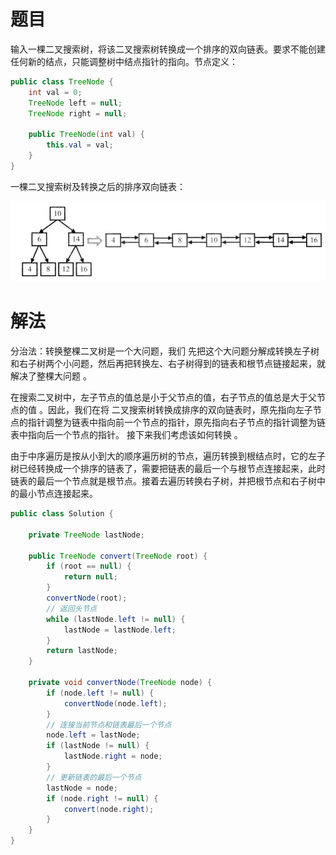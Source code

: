 # 题目

输入一棵二叉搜索树，将该二叉搜索树转换成一个排序的双向链表。要求不能创建任何新的结点，只能调整树中结点指针的指向。节点定义：

```java
public class TreeNode {
    int val = 0;
    TreeNode left = null;
    TreeNode right = null;

    public TreeNode(int val) {
        this.val = val;
    }
}
```

一棵二叉搜索树及转换之后的排序双向链表：

![image-20220416104931431](36.二叉搜索树与双向链表.assets/image-20220416104931431.png)

# 解法

分治法：转换整棵二叉树是一个大问题，我们 先把这个大问题分解成转换左子树和右子树两个小问题，然后再把转换左、右子树得到的链表和根节点链接起来，就解决了整棵大问题 。

在搜索二叉树中，左子节点的值总是小于父节点的值，右子节点的值总是大于父节点的值 。因此，我们在将 二叉搜索树转换成排序的双向链表时，原先指向左子节点的指针调整为链表中指向前一个节点的指针，原先指向右子节点的指针调整为链表中指向后一个节点的指针。 接下来我们考虑该如何转换 。

由于中序遍历是按从小到大的顺序遍历树的节点，遍历转换到根结点时，它的左子树已经转换成一个排序的链表了，需要把链表的最后一个与根节点连接起来，此时链表的最后一个节点就是根节点。接着去遍历转换右子树，并把根节点和右子树中的最小节点连接起来。

```java
public class Solution {

    private TreeNode lastNode;

    public TreeNode convert(TreeNode root) {
        if (root == null) {
            return null;
        }
        convertNode(root);
        // 返回头节点
        while (lastNode.left != null) {
            lastNode = lastNode.left;
        }
        return lastNode;
    }

    private void convertNode(TreeNode node) {
        if (node.left != null) {
            convertNode(node.left);
        }
        // 连接当前节点和链表最后一个节点
        node.left = lastNode;
        if (lastNode != null) {
            lastNode.right = node;
        }
        // 更新链表的最后一个节点
        lastNode = node;
        if (node.right != null) {
            convert(node.right);
        }
    }
}

```

